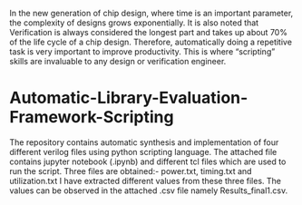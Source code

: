 In the new generation of chip design, where time is an important parameter, the complexity of designs grows exponentially. It is also noted that Verification is always considered the longest part and takes up about 70% of the life cycle of a chip design. Therefore, automatically doing a repetitive task is very important to improve productivity. This is where “scripting” skills are invaluable to any design or verification engineer.


# Automatic-Library-Evaluation-Framework-Scripting

The repository contains automatic synthesis and implementation of four different verilog files using python scripting language.
The attached file contains jupyter notebook (.ipynb) and different tcl files which are used to run the script.
Three files are obtained:- power.txt, timing.txt and utilization.txt
I have extracted different values from these three files.
The values can be observed in the attached .csv file namely Results_final1.csv.


